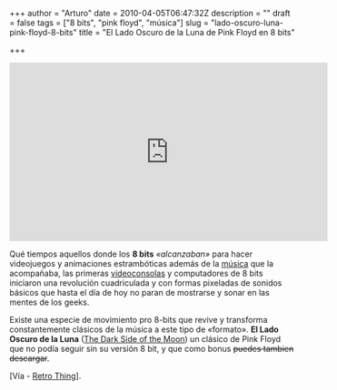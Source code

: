 +++
author = "Arturo"
date = 2010-04-05T06:47:32Z
description = ""
draft = false
tags = ["8 bits", "pink floyd", "música"]
slug = "lado-oscuro-luna-pink-floyd-8-bits"
title = "El Lado Oscuro de la Luna de Pink Floyd en 8 bits"

+++

<iframe width="560" height="315" src="https://www.youtube-nocookie.com/embed/h0Yg0GAX5vw" frameborder="0" allow="autoplay; encrypted-media" allowfullscreen></iframe>

Qué tiempos aquellos donde los **8 bits** *«alcanzaban»* para hacer videojuegos y animaciones estrambóticas además de la [música](/musica-8-bits/) que la acompañaba, las primeras [videoconsolas](/fuzebox-diminuta-consola-video-juegos-8-bits/) y computadores de 8 bits iniciaron una revolución cuadriculada y con formas pixeladas de sonidos básicos que hasta el día de hoy no paran de mostrarse y sonar en las mentes de los geeks.

Existe una especie de movimiento pro 8-bits que revive y transforma constantemente clásicos de la música a este tipo de «formato». **El Lado Oscuro de la Luna** ([The Dark Side of the Moon](https://es.wikipedia.org/wiki/The_Dark_Side_of_the_Moon)) un clásico de Pink Floyd que no podía seguir sin su versión 8 bit, y que como bonus ~~puedes tambien descargar~~.

[Vía - [Retro Thing](http://www.retrothing.com/2010/03/8bit-pink-floyd-dark-side-of-the-moon-.html)].
